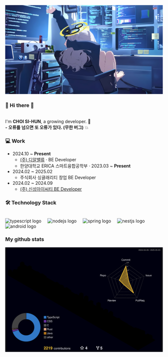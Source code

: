 <div align="left">
  <img src="./header_background_image.jpg"/>
  
### 👋 Hi there 👋
  <br>
  I'm <strong>CHOI SI-HUN</strong>, a growing developer. 🌱 <br>
  <strong>- 오류를 넘으면 또 오류가 있다. (무한 버그)</strong> 💥

### 💻 Work
- 2024.10 ~ **Present** 
  - <a href="http://www.drvalue.co.kr/">(주) 디알밸류</a> · BE Developer
  - 한양대학교 ERICA 스마트융합공학부 · 2023.03 ~ **Present**
- 2024.02 ~ 2025.02
  - 주식회사 싱귤래리티 창업 BE Developer
- 2024.02 ~ 2024.09
  - <a href="http://ksict.com/">(주) 신성아이씨티 BE Developer</a>
  
### 🛠 Technology Stack
  
  </br>
  
  <div align="left">
    <img src="https://img.shields.io/badge/TypeScript-3178C6?logo=typescript&logoColor=white&style=for-the-badge" height="40" alt="typescript logo"  />
    <img width="12" />
    <img src="https://img.shields.io/badge/Node.js-339933?logo=nodedotjs&logoColor=white&style=for-the-badge" height="40" alt="nodejs logo"  />
    <img width="12" />
    <img src="https://img.shields.io/badge/Spring-6DB33F?logo=spring&logoColor=black&style=for-the-badge" height="40" alt="spring logo"  />
    <img width="12" />
    <img src="https://img.shields.io/badge/NestJS-E0234E?logo=nestjs&logoColor=white&style=for-the-badge" height="40" alt="nestjs logo"  />
    <img width="12" />
    <img src="https://img.shields.io/badge/Android-3DDC84?logo=android&logoColor=black&style=for-the-badge" height="40" alt="android logo"  />
  </div>
    
### My github stats
  <img src="./profile-3d-contrib/profile-night-rainbow.svg" />
</div>

